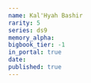 ```yaml
---
name: Kal'Hyah Bashir
rarity: 5
series: ds9
memory_alpha:
bigbook_tier: -1
in_portal: true
date:
published: true
---
```




